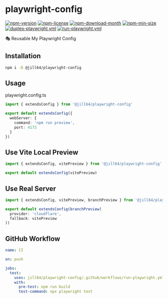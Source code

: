 <!----- BEGIN GHOST DOCS HEADER ----->

# playwright-config

[![npm-version](https://img.shields.io/npm/v/@jill64/playwright-config)](https://npmjs.com/package/@jill64/playwright-config) [![npm-license](https://img.shields.io/npm/l/@jill64/playwright-config)](https://npmjs.com/package/@jill64/playwright-config) [![npm-download-month](https://img.shields.io/npm/dm/@jill64/playwright-config)](https://npmjs.com/package/@jill64/playwright-config) [![npm-min-size](https://img.shields.io/bundlephobia/min/@jill64/playwright-config)](https://npmjs.com/package/@jill64/playwright-config) [![duplex-playwright.yml](https://github.com/jill64/playwright-config/actions/workflows/duplex-playwright.yml/badge.svg)](https://github.com/jill64/playwright-config/actions/workflows/duplex-playwright.yml) [![run-playwright.yml](https://github.com/jill64/playwright-config/actions/workflows/run-playwright.yml/badge.svg)](https://github.com/jill64/playwright-config/actions/workflows/run-playwright.yml)

🎭 Reusable My Playwright Config

<!----- END GHOST DOCS HEADER ----->

## Installation

```sh
npm i -D @jill64/playwright-config
```

## Usage

playwright.config.ts

```ts
import { extendsConfig } from '@jill64/playwright-config'

export default extendsConfig({
  webServer: {
    command: 'npm run preview',
    port: 4173
  }
})
```

## Use Vite Local Preview

```ts
import { extendsConfig, vitePreview } from '@jill64/playwright-config'

export default extendsConfig(vitePreview)
```

## Use Real Server

```ts
import { extendsConfig, vitePreview, branchPreview } from '@jill64/playwright-config'

export default extendsConfig(branchPreview(
  provider: 'cloudflare',
  fallback: vitePreview
))
```

## GitHub Workflow

```yml
name: CI

on: push

jobs:
  test:
    uses: jill64/playwright-config/.github/workflows/run-playwright.yml@v2
    with:
      pre-test: npm run build
      test-command: npx playwright test
```
